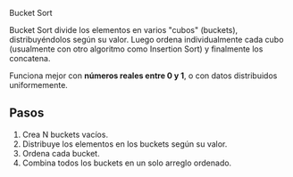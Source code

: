 Bucket Sort


Bucket Sort divide los elementos en varios "cubos" (buckets), 
distribuyéndolos según su valor. Luego ordena individualmente cada cubo 
(usualmente con otro algoritmo como Insertion Sort) y finalmente los concatena.

Funciona mejor con **números reales entre 0 y 1**, o con datos distribuidos uniformemente.

## Pasos
1. Crea N buckets vacíos.
2. Distribuye los elementos en los buckets según su valor.
3. Ordena cada bucket.
4. Combina todos los buckets en un solo arreglo ordenado.


